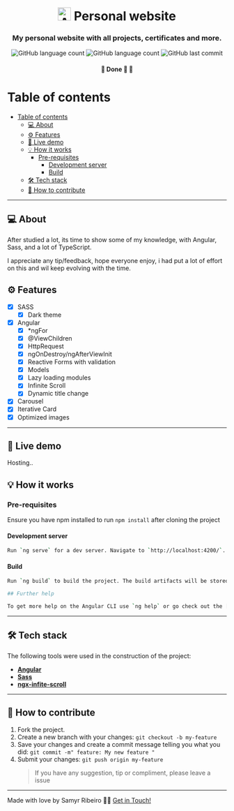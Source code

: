 <h1 align="center"> <img alt="Angular logo" src='https://cdn.jsdelivr.net/gh/devicons/devicon/icons/angularjs/angularjs-plain.svg' width="auto" height="30"> Personal website</h1>

<h3 align="center">
My personal website with all projects, certificates and more.
</h3>

<p align="center"> <img alt="GitHub language count" src="https://img.shields.io/github/languages/count/SamyrOR/personal-website">
<img alt="GitHub language count" src="https://img.shields.io/github/repo-size/SamyrOR/personal-website">
		<img  alt="GitHub last commit"  src="https://img.shields.io/github/last-commit/SamyrOR/personal-website">
</p>
<h4 align="center">
	🚧 Done 🚀 🚧
</h4>

# Table of contents

<!--ts-->

- [Table of contents](#table-of-contents)
  - [💻 About](#-about)
  - [⚙️ Features](#️-features)
  - [🚀 Live demo](#-live-demo)
  - [💡 How it works](#-how-it-works)
    - [Pre-requisites](#pre-requisites)
      - [Development server](#development-server)
      - [Build](#build)
  - [🛠 Tech stack](#-tech-stack)
  - [💪 How to contribute](#-how-to-contribute)
  <!--te-->

---

## 💻 About

After studied a lot, its time to show some of my knowledge, with Angular, Sass, and a lot of TypeScript.

I appreciate any tip/feedback, hope everyone enjoy, i had put a lot of effort on this and wil keep evolving with the time.

## ⚙️ Features

- [x] SASS
  - [x] Dark theme
- [x] Angular
  - [x] \*ngFor
  - [x] @ViewChildren
  - [x] HttpRequest
  - [x] ngOnDestroy/ngAfterViewInit
  - [x] Reactive Forms with validation
  - [x] Models
  - [x] Lazy loading modules
  - [x] Infinite Scroll
  - [x] Dynamic title change
- [x] Carousel
- [x] Iterative Card
- [x] Optimized images

---

## 🚀 Live demo

Hosting..

## 💡 How it works

### Pre-requisites

Ensure you have npm installed to run `npm install` after cloning the project

#### Development server

```bash
Run `ng serve` for a dev server. Navigate to `http://localhost:4200/`. The app will automatically reload if you change any of the source files.
```

#### Build

```bash
Run `ng build` to build the project. The build artifacts will be stored in the `dist/` directory.
```

```bash
## Further help

To get more help on the Angular CLI use `ng help` or go check out the [Angular CLI Overview and Command Reference](https://angular.io/cli) page.
```

---

## 🛠 Tech stack

The following tools were used in the construction of the project:

- **[Angular](https://angular.io/)**
- **[Sass](https://sass-lang.com/)**
- **[ngx-infite-scroll](https://www.npmjs.com/package/ngx-infinite-scroll)**

---

## 💪 How to contribute

1. Fork the project.
2. Create a new branch with your changes: `git checkout -b my-feature`
3. Save your changes and create a commit message telling you what you did: `git commit -m" feature: My new feature "`
4. Submit your changes: `git push origin my-feature`
   > If you have any suggestion, tip or compliment, please leave a issue

---

Made with love by Samyr Ribeiro 👋🏽 [Get in Touch!](https://www.linkedin.com/in/samyr-ribeiro-82a720145/)
